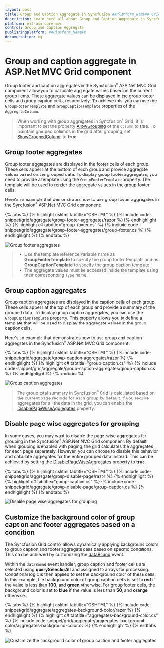 ```yaml
---
layout: post
title: Group and Caption Aggregate in Syncfusion ##Platform_Name## Grid Component
description: Learn here all about Group and Caption Aggregate in Syncfusion ##Platform_Name## Grid component of Syncfusion Essential JS 2 and more.
platform: ej2-asp-core-mvc
control: Group and Caption Aggregate
publishingplatform: ##Platform_Name##
documentation: ug
---
```


# Group and caption aggregate in ASP.Net MVC Grid component

Group footer and caption aggregates in the Syncfusion<sup style="font-size:70%">&reg;</sup> ASP.Net MVC Grid component allow you to calculate aggregate values based on the current group items. These aggregate values can be displayed in the group footer cells and group caption cells, respectively. To achieve this, you can use the `GroupFooterTemplate` and `GroupCaptionTemplate` properties of the `AggregateColumn`.

> When working with group aggregates in Syncfusion<sup style="font-size:70%">&reg;</sup> Grid, it is important to set the property [AllowGrouping](https://help.syncfusion.com/cr/aspnetmvc-js2/Syncfusion.EJ2.Grids.Grid.html#Syncfusion_EJ2_Grids_Grid_AllowGrouping) of the `Column` to **true**. 
> To maintain grouped columns in the grid after grouping, set [ShowGroupedColumn](https://help.syncfusion.com/cr/aspnetmvc-js2/Syncfusion.EJ2.Grids.GridGroupSettings.html#Syncfusion_EJ2_Grids_GridGroupSettings_ShowGroupedColumn) to **true**.

## Group footer aggregates

Group footer aggregates are displayed in the footer cells of each group. These cells appear at the bottom of each group and provide aggregate values based on the grouped data. To display group footer aggregates, you need to provide a template using the `GroupFooterTemplate` property. The template will be used to render the aggregate values in the group footer cells.

Here's an example that demonstrates how to use group footer aggregates in the Syncfusion<sup style="font-size:70%">&reg;</sup> ASP.Net MVC Grid component:

{% tabs %}
{% highlight cshtml tabtitle="CSHTML" %}
{% include code-snippet/grid/aggregate/group-footer-aggregates/razor %}
{% endhighlight %}
{% highlight c# tabtitle="group-footer.cs" %}
{% include code-snippet/grid/aggregate/group-footer-aggregates/group-footer.cs %}
{% endhighlight %}
{% endtabs %}

![Group footer aggregates](../images/aggregates/group-footer-aggregates.png)

> * Use the template reference variable name as **GroupFooterTemplate** to specify the group footer template and as **GroupCaptionTemplate** to specify the group caption template.
> * The aggregate values must be accessed inside the template using their corresponding `Type` name.

## Group caption aggregates

Group caption aggregates are displayed in the caption cells of each group. These cells appear at the top of each group and provide a summary of the grouped data. To display group caption aggregates, you can use the `GroupCaptionTemplate` property. This property allows you to define a template that will be used to display the aggregate values in the group caption cells.

Here's an example that demonstrates how to use group and caption aggregates in the Syncfusion<sup style="font-size:70%">&reg;</sup> ASP.Net MVC Grid component:

{% tabs %}
{% highlight cshtml tabtitle="CSHTML" %}
{% include code-snippet/grid/aggregate/group-caption-aggregates/razor %}
{% endhighlight %}
{% highlight c# tabtitle="group-caption.cs" %}
{% include code-snippet/grid/aggregate/group-caption-aggregates/group-caption.cs %}
{% endhighlight %}
{% endtabs %}

![Group caption aggregates](../images/aggregates/group-caption-aggregates.png)

> The group total summary in Syncfusion<sup style="font-size:70%">&reg;</sup> Grid is calculated based on the current page records for each group by default.
> If you require aggregates for all the data in the grid, you can enable the [DisablePageWiseAggregates](https://help.syncfusion.com/cr/aspnetmvc-js2/Syncfusion.EJ2.Grids.GridGroupSettings.html#Syncfusion_EJ2_Grids_GridGroupSettings_DisablePageWiseAggregates) property.

## Disable page wise aggregates for grouping

In some cases, you may want to disable the page-wise aggregates for grouping in the Syncfusion<sup style="font-size:70%">&reg;</sup> ASP.Net MVC Grid component. By default, when grouping is enabled with paging, the grid calculates the aggregates for each page separately. However, you can choose to disable this behavior and calculate aggregates for the entire grouped data instead. This can be achieved by setting the [DisablePageWiseAggregates](https://help.syncfusion.com/cr/aspnetmvc-js2/Syncfusion.EJ2.Grids.GridGroupSettings.html#Syncfusion_EJ2_Grids_GridGroupSettings_DisablePageWiseAggregates) property to **true**.

{% tabs %}
{% highlight cshtml tabtitle="CSHTML" %}
{% include code-snippet/grid/aggregate/group-disable-page/razor %}
{% endhighlight %}
{% highlight c# tabtitle="group-caption.cs" %}
{% include code-snippet/grid/aggregate/group-disable-page/group-caption.cs %}
{% endhighlight %}
{% endtabs %}

![Disable page wise aggregates for grouping](../images/aggregates/group-disable-page.gif)

## Customize the background color of group caption and footer aggregates based on a condition

The Syncfusion Grid control allows dynamically applying background colors to group caption and footer aggregate cells based on specific conditions. This can be achieved by customizing the [dataBound](../api/grid/#databound) event.

Within the `dataBound` event handler, group caption and footer cells are selected using **querySelectorAll** and assigned to arrays for processing. Conditional logic is then applied to set the background color of these cells. In this example, the background color of group caption cells is set to **red** if the value is less than **100**, and **green** otherwise. For group footer cells, the background color is set to **blue** if the value is less than **50**, and **orange** otherwise.

{% tabs %}
{% highlight cshtml tabtitle="CSHTML" %}
{% include code-snippet/grid/aggregate/aggregates-background-color/razor %}
{% endhighlight %}
{% highlight c# tabtitle="aggregates-background-color.cs" %}
{% include code-snippet/grid/aggregate/aggregates-background-color/aggregates-background-color.cs %}
{% endhighlight %}
{% endtabs %}

![Customize the background color of group caption and footer aggregates](../images/aggregates/aggregates-background-color.png)
